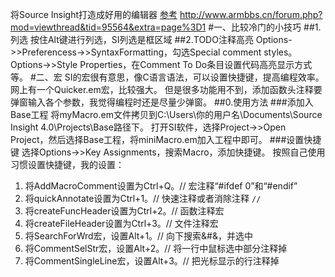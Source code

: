 将Source Insight打造成好用的编辑器
[参考](http://www.armbbs.cn/forum.php?mod=viewthread&tid=95564&extra=page%3D1)
http://www.armbbs.cn/forum.php?mod=viewthread&tid=95564&extra=page%3D1
#一、比较冷门的小技巧
##1.列选
按住Alt键进行列选，SI列选是框区域
##2.TODO注释高亮
Options->>Preferencess->>SyntaxFormatting，勾选Special comment styles。
Options->>Style Properties，在Comment To Do条目设置代码高亮显示方式等。
#二、宏
SI的宏很有意思，像C语言语法，可以设置快捷键，提高编程效率。网上有一个Quicker.em宏，比较强大。
但是很多功能用不到，添加函数头注释要弹窗输入各个参数，我觉得编程时还是尽量少弹窗。
##0.使用方法
###添加入Base工程
将myMacro.em文件拷贝到C:\Users\你的用户名\Documents\Source Insight 4.0\Projects\Base路径下。
打开SI软件，选择Project->>Open Project，然后选择Base工程，将miniMacro.em加入工程中即可。
###设置快捷键
选择Options->>Key Assignments，搜索Macro，添加快捷键。
按照自己使用习惯设置快捷键，我的设置：
1. 将AddMacroComment设置为Ctrl+Q。// 宏注释“#ifdef 0”和“#endif”
2. 将quickAnnotate设置为Ctrl+1。// 快速注释或者消除注释 `//`
3. 将createFuncHeader设置为Ctrl+2。// 函数注释宏
4. 将createFileHeader设置为Ctrl+3。// 文件注释宏
5. 将SearchForWrd宏，设置Alt+1。// 向下搜索&#&，并选中
6. 将CommentSelStr宏，设置Alt+2。// 将一行中鼠标选中部分注释掉
7. 将CommentSingleLine宏，设置Alt+3。// 把光标显示的行注释掉


